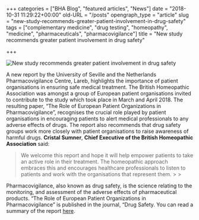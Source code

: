 +++
categories = ["BHA Blog", "featured articles", "News"]
date = "2018-10-31 11:29:22+00:00"
old-URL = "/posts"
opengraph_type = "article"
slug = "new-study-recommends-greater-patient-involvement-in-drug-safety"
tags = ["complementary medicine", "drug testing", "homeopathy", "medicine", "pharmaceuticals", "pharmacovigilance"]
title = "New study recommends greater patient involvement in drug safety"

+++

![New study recommends greater patient involvement in drug safety](https://res.cloudinary.com/homeopathyuk/v1557403245/bha/shutterstock_429794878-web-768x432.jpg)

A new report by the University of Seville and the Netherlands Pharmacovigilance Centre, Lareb, highlights the importance of patient organisations in ensuring safe medical treatment. The British Homeopathic Association was amongst a group of European patient organisations invited to contribute to the study which took place in March and April 2018. The resulting paper, “The Role of European Patient Organizations in Pharmacovigilance”, recognises the crucial role played by patient organisations in encouraging patients to alert medical professionals to any adverse effects of drugs. The report also recommends that drug safety groups work more closely with patient organisations to raise awareness of harmful drugs. **Cristal Sumner**, **Chief Executive of the British Homeopathic Association** said:

<blockquote>We welcome this report and hope it will help empower patients to take an active role in their treatment. The homeopathic approach embraces this and encourages healthcare professionals to listen to patients and work with the organisations that represent them.
>
> </blockquote>

Pharmacovigilance, also known as drug safety, is the science relating to the monitoring, and assessment of the adverse effects of pharmaceutical products. “The Role of European Patient Organizations in Pharmacovigilance” is published in the journal, “Drug Safety. You can read a summary of the report [here](https://link.springer.com/article/10.1007%2Fs40264-018-0748-x).

